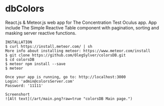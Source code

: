 # dbColors
React.js & Meteor.js web app for The Concentration Test Oculus app.
App include The Simple Reactive Table component with  pagination, sorting and masking server reactive functions.
```
INSTALLATION
$ curl https://install.meteor.com/ | sh
More info about installing meteor: https://www.meteor.com/install
$ git clone https://github.com/OlegSylver/colorsDB.git
$ cd colorsDB
$ meteor npm install --save
$ meteor

Once your app is running, go to: http://localhost:3000
Login: 'admin@colorsServer.com'
Password: '11111'

Screenshort
![Alt text](/art/main.png?raw=true "colorsDB Main page.")
```
